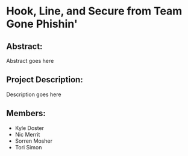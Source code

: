 # Hook, Line, and Secure from Team Gone Phishin'

## Abstract:
Abstract goes here

## Project Description:
Description goes here

## Members:
 - Kyle Doster
 - Nic Merrit
 - Sorren Mosher
 - Tori Simon
